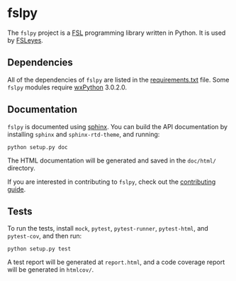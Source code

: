 fslpy
=====


The `fslpy` project is a [FSL](http://fsl.fmrib.ox.ac.uk/fsl/fslwiki/)
programming library written in Python. It is used by
[FSLeyes](https://git.fmrib.ox.ac.uk/paulmc/fsleyes/).


Dependencies
------------


All of the dependencies of `fslpy` are listed in the
[requirements.txt](requirements.txt) file. Some `fslpy` modules require
[wxPython](http://www.wxpython.org) 3.0.2.0.


Documentation
-------------

`fslpy` is documented using [sphinx](http://http://sphinx-doc.org/). You can
build the API documentation by installing `sphinx` and `sphinx-rtd-theme`, and
running:

    python setup.py doc

The HTML documentation will be generated and saved in the `doc/html/` directory.


If you are interested in contributing to `fslpy`, check out the [contributing
guide](doc/contributing.rst).


Tests
-----

To run the tests, install `mock`, `pytest`, `pytest-runner`, `pytest-html`,
and `pytest-cov`, and then run:

    python setup.py test

A test report will be generated at `report.html`, and a code coverage report
will be generated in `htmlcov/`.
